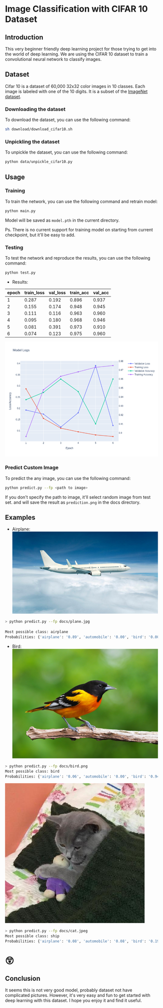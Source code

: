 # Image Classification with CIFAR 10 Dataset

## Introduction

This very beginner friendly deep learning project for those trying to get into the world of deep learning. We are using the CIFAR 10 dataset to train a convolutional neural network to classify images.

## Dataset

Cifar 10 is a dataset of 60,000 32x32 color images in 10 classes. Each image is labeled with one of the 10 digits. It is a subset of the [ImageNet dataset](http://www.image-net.org/).

### Downloading the dataset

To download the dataset, you can use the following command:

```bash
sh download/download_cifar10.sh
```

### Unpickling the dataset

To unpickle the dataset, you can use the following command:

```bash
python data/unpickle_cifar10.py
```

## Usage

### Training

To train the network, you can use the following command and retrain model:

```bash
python main.py
```

Model will be saved as `model.pth` in the current directory.

Ps. There is no current support for training model on starting from current checkpoint, but it'll be easy to add.

### Testing

To test the network and reproduce the results, you can use the following command:

```bash
python test.py
```

- Results:
  
| epoch | train_loss | val_loss | train_acc | val_acc |
|-------|------------|----------|-----------|---------|
| 1     | 0.287      | 0.192    | 0.896     | 0.937   |
| 2     | 0.155      | 0.174    | 0.948     | 0.945   |
| 3     | 0.111      | 0.116    | 0.963     | 0.960   |
| 4     | 0.095      | 0.180    | 0.968     | 0.946   |
| 5     | 0.081      | 0.391    | 0.973     | 0.910   |
| 6     | 0.074      | 0.123    | 0.975     | 0.960   |

![model_logs](docs/model_logs.png)

### Predict Custom Image

To predict the any image, you can use the following command:

```bash
python predict.py --fp <path to image>
```

If you don't specify the path to image, it'll select random image from test set. and will save the result as `prediction.png` in the docs directory.

## Examples

- Airplane:
![plane](docs/plane.jpg)

```sh
> python predict.py --fp docs/plane.jpg

Most possible class: airplane
Probabilities: {'airplane': '0.89', 'automobile': '0.00', 'bird': '0.00', 'cat': '0.00', 'deer': '0.02', 'dog': '0.00', 'frog': '0.00', 'horse': '0.00', 'ship': '0.09', 'truck': '0.00'}
```

- Bird:
![bird](docs/bird.png)

```sh
> python predict.py --fp docs/bird.png
Most possible class: bird
Probabilities: {'airplane': '0.06', 'automobile': '0.00', 'bird': '0.94', 'cat': '0.00', 'deer': '0.00', 'dog': '0.00', 'frog': '0.00', 'horse': '0.00', 'ship': '0.00', 'truck': '0.00'}
```

![cat](docs/cat.jpeg)

```sh
> python predict.py --fp docs/cat.jpeg
Most possible class: ship
Probabilities: {'airplane': '0.08', 'automobile': '0.08', 'bird': '0.19', 'cat': '0.13', 'deer': '0.00', 'dog': '0.00', 'frog': '0.11', 'horse': '0.00', 'ship': '0.37', 'truck': '0.03'}
```

# :astonished:

## Conclusion

It seems this is not very good model, probably dataset not have complicated pictures. However, it's very easy and fun to get started with deep learning with this dataset. I hope you enjoy it and find it useful.
